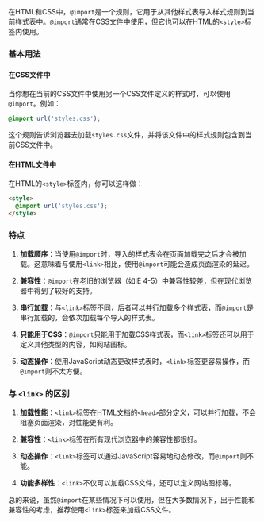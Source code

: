 在HTML和CSS中，`@import`是一个规则，它用于从其他样式表导入样式规则到当前样式表中。`@import`通常在CSS文件中使用，但它也可以在HTML的`<style>`标签内使用。

### 基本用法

#### 在CSS文件中

当你想在当前的CSS文件中使用另一个CSS文件定义的样式时，可以使用`@import`。例如：

```css
@import url('styles.css');
```

这个规则告诉浏览器去加载`styles.css`文件，并将该文件中的样式规则包含到当前CSS文件中。

#### 在HTML文件中

在HTML的`<style>`标签内，你可以这样做：

```html
<style>
  @import url('styles.css');
</style>
```

### 特点

1. **加载顺序**：当使用`@import`时，导入的样式表会在页面加载完之后才会被加载。这意味着与使用`<link>`相比，使用`@import`可能会造成页面渲染的延迟。

2. **兼容性**：`@import`在老旧的浏览器（如IE 4-5）中兼容性较差，但在现代浏览器中得到了较好的支持。

3. **串行加载**：与`<link>`标签不同，后者可以并行加载多个样式表，而`@import`是串行加载的，会依次加载每个导入的样式表。

4. **只能用于CSS**：`@import`只能用于加载CSS样式表，而`<link>`标签还可以用于定义其他类型的内容，如网站图标。

5. **动态操作**：使用JavaScript动态更改样式表时，`<link>`标签更容易操作，而`@import`则不太方便。

### 与 `<link>` 的区别

1. **加载性能**：`<link>`标签在HTML文档的`<head>`部分定义，可以并行加载，不会阻塞页面渲染，对性能更有利。

2. **兼容性**：`<link>`标签在所有现代浏览器中的兼容性都很好。

3. **动态操作**：`<link>`标签可以通过JavaScript容易地动态修改，而`@import`则不能。

4. **功能多样性**：`<link>`不仅可以加载CSS文件，还可以定义网站图标等。

总的来说，虽然`@import`在某些情况下可以使用，但在大多数情况下，出于性能和兼容性的考虑，推荐使用`<link>`标签来加载CSS文件。